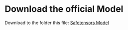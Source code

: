 # Download the official Model

Download to the folder this file: [Safetensors Model](https://huggingface.co/sentence-transformers/paraphrase-multilingual-mpnet-base-v2/blob/main/model.safetensors)
